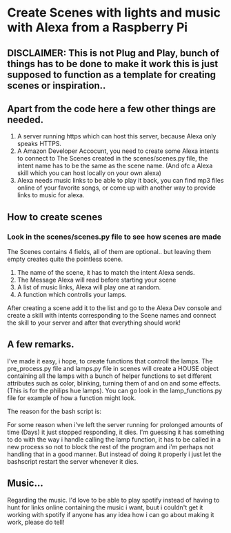 # Create Scenes with lights and music with Alexa from a Raspberry Pi


## DISCLAIMER: This is not Plug and Play, bunch of things has to be done to make it work this is just supposed to function as a template for creating scenes or inspiration..


## Apart from the code here a few other things are needed.

1. A server running https which can host this server, because Alexa only speaks HTTPS. 
2. A Amazon Developer Accocunt, you need to create some Alexa intents to connect to 
   The Scenes created in the scenes/scenes.py file, the intent name has to be the 
   same as the scene name. (And ofc a Alexa skill which you can host locally on your own alexa)
3. Alexa needs music links to be able to play it back, you can find mp3 files online of your favorite
   songs, or come up with another way to provide links to music for alexa. 

## How to create scenes

### Look in the scenes/scenes.py file to see how scenes are made

The Scenes contains 4 fields, all of them are optional.. but leaving them empty creates quite the 
pointless scene.
1. The name of the scene, it has to match the intent Alexa sends.
2. The Message Alexa will read before starting your scene
3. A list of music links, Alexa will play one at random.
4. A function which controlls your lamps.


After creating a scene add it to the list and go to the Alexa Dev console 
and create a skill with intents corresponding to the Scene names and connect the skill 
to your server and after that everything should work!

## A few remarks. 

I've made it easy, i hope, to create functions that controll the lamps.
The pre_process.py file and lamps.py file in scenes will create a HOUSE object 
containing all the lamps with a bunch of helper functions to set different 
attributes such as color, blinking, turning them of and on and some effects.
(This is for the philips hue lamps). You can go look in the lamp_functions.py 
file for example of how a function might look. 


The reason for the bash script is: 

For some reason when i've left the server running for prolonged  amounts of time (Days)
it just stopped responding, it dies. I'm guessing it has something to do with the way 
i handle calling the lamp function, it has to be called in a new process so not to block
the rest of the program and i'm perhaps not handling that in a good manner. But instead of doing it properly i just let the bashscript restart the server whenever it dies. 


## Music...
Regarding the music. I'd love to be able to play spotify instead of having to hunt for
links online containing the music i want, buut i couldn't get it working with spotify if anyone has any idea how i can go about making it work, please do tell! 

